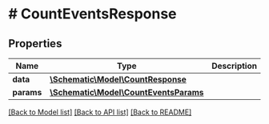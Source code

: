 # # CountEventsResponse

## Properties

Name | Type | Description | Notes
------------ | ------------- | ------------- | -------------
**data** | [**\Schematic\Model\CountResponse**](CountResponse.md) |  |
**params** | [**\Schematic\Model\CountEventsParams**](CountEventsParams.md) |  |

[[Back to Model list]](../../README.md#models) [[Back to API list]](../../README.md#endpoints) [[Back to README]](../../README.md)
